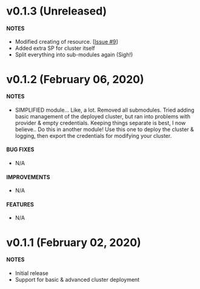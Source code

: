 # v0.1.3 (Unreleased)
#### NOTES
- Modified creating of resource. [[Issue #9](https://github.com/www-aiqu-no/terraform-azurerm-aks/issues/9)]
- Added extra SP for cluster itself
- Split everything into sub-modules again (Sigh!)

# v0.1.2 (February 06, 2020)
#### NOTES
- SIMPLIFIED module... Like, a lot. Removed all submodules. Tried adding basic
  management of the deployed cluster, but ran into problems with provider & empty credentials. Keeping things separate is best, I now believe.. Do this in another module! Use this one to deploy the cluster & logging, then export the credentials for modifying your cluster.

#### BUG FIXES
- N/A

#### IMPROVEMENTS
- N/A

#### FEATURES
- N/A

# v0.1.1 (February 02, 2020)
#### NOTES
- Initial release
- Support for basic & advanced cluster deployment

